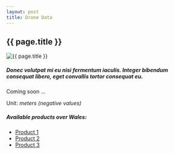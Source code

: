 ```yaml
---
layout: post
title: Drone Data
---
```


## {{ page.title }}

![{{ page.title }}](/assets/img/wales/big/ground-measurements.jpg)

##### Donec volutpat mi eu nisi fermentum iaculis. Integer bibendum consequat libero, eget convallis tortor consequat eu.

Coming soon ...

Unit: _meters (negative values)_

##### Available products over Wales:

*   [Product 1](http://google.com/)
*   [Product 2](http://google.com/)
*   [Product 3](http://google.com/)